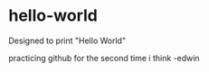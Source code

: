 # hello-world
Designed to print "Hello World"

practicing github for the second time i think
-edwin
